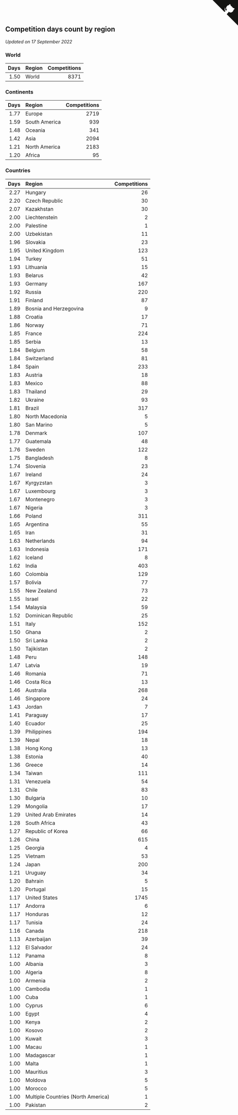 ## Competition days count by region

*Updated on 17 September 2022*


### World

| Days | Region | Competitions |
| ---: | :--- | ---: |
| 1.50 | World | 8371 |

### Continents

| Days | Region | Competitions |
| ---: | :--- | ---: |
| 1.77 | Europe | 2719 |
| 1.59 | South America | 939 |
| 1.48 | Oceania | 341 |
| 1.42 | Asia | 2094 |
| 1.21 | North America | 2183 |
| 1.20 | Africa | 95 |

### Countries

| Days | Region | Competitions |
| ---: | :--- | ---: |
| 2.27 | Hungary | 26 |
| 2.20 | Czech Republic | 30 |
| 2.07 | Kazakhstan | 30 |
| 2.00 | Liechtenstein | 2 |
| 2.00 | Palestine | 1 |
| 2.00 | Uzbekistan | 11 |
| 1.96 | Slovakia | 23 |
| 1.95 | United Kingdom | 123 |
| 1.94 | Turkey | 51 |
| 1.93 | Lithuania | 15 |
| 1.93 | Belarus | 42 |
| 1.93 | Germany | 167 |
| 1.92 | Russia | 220 |
| 1.91 | Finland | 87 |
| 1.89 | Bosnia and Herzegovina | 9 |
| 1.88 | Croatia | 17 |
| 1.86 | Norway | 71 |
| 1.85 | France | 224 |
| 1.85 | Serbia | 13 |
| 1.84 | Belgium | 58 |
| 1.84 | Switzerland | 81 |
| 1.84 | Spain | 233 |
| 1.83 | Austria | 18 |
| 1.83 | Mexico | 88 |
| 1.83 | Thailand | 29 |
| 1.82 | Ukraine | 93 |
| 1.81 | Brazil | 317 |
| 1.80 | North Macedonia | 5 |
| 1.80 | San Marino | 5 |
| 1.78 | Denmark | 107 |
| 1.77 | Guatemala | 48 |
| 1.76 | Sweden | 122 |
| 1.75 | Bangladesh | 8 |
| 1.74 | Slovenia | 23 |
| 1.67 | Ireland | 24 |
| 1.67 | Kyrgyzstan | 3 |
| 1.67 | Luxembourg | 3 |
| 1.67 | Montenegro | 3 |
| 1.67 | Nigeria | 3 |
| 1.66 | Poland | 311 |
| 1.65 | Argentina | 55 |
| 1.65 | Iran | 31 |
| 1.63 | Netherlands | 94 |
| 1.63 | Indonesia | 171 |
| 1.62 | Iceland | 8 |
| 1.62 | India | 403 |
| 1.60 | Colombia | 129 |
| 1.57 | Bolivia | 77 |
| 1.55 | New Zealand | 73 |
| 1.55 | Israel | 22 |
| 1.54 | Malaysia | 59 |
| 1.52 | Dominican Republic | 25 |
| 1.51 | Italy | 152 |
| 1.50 | Ghana | 2 |
| 1.50 | Sri Lanka | 2 |
| 1.50 | Tajikistan | 2 |
| 1.48 | Peru | 148 |
| 1.47 | Latvia | 19 |
| 1.46 | Romania | 71 |
| 1.46 | Costa Rica | 13 |
| 1.46 | Australia | 268 |
| 1.46 | Singapore | 24 |
| 1.43 | Jordan | 7 |
| 1.41 | Paraguay | 17 |
| 1.40 | Ecuador | 25 |
| 1.39 | Philippines | 194 |
| 1.39 | Nepal | 18 |
| 1.38 | Hong Kong | 13 |
| 1.38 | Estonia | 40 |
| 1.36 | Greece | 14 |
| 1.34 | Taiwan | 111 |
| 1.31 | Venezuela | 54 |
| 1.31 | Chile | 83 |
| 1.30 | Bulgaria | 10 |
| 1.29 | Mongolia | 17 |
| 1.29 | United Arab Emirates | 14 |
| 1.28 | South Africa | 43 |
| 1.27 | Republic of Korea | 66 |
| 1.26 | China | 615 |
| 1.25 | Georgia | 4 |
| 1.25 | Vietnam | 53 |
| 1.24 | Japan | 200 |
| 1.21 | Uruguay | 34 |
| 1.20 | Bahrain | 5 |
| 1.20 | Portugal | 15 |
| 1.17 | United States | 1745 |
| 1.17 | Andorra | 6 |
| 1.17 | Honduras | 12 |
| 1.17 | Tunisia | 24 |
| 1.16 | Canada | 218 |
| 1.13 | Azerbaijan | 39 |
| 1.12 | El Salvador | 24 |
| 1.12 | Panama | 8 |
| 1.00 | Albania | 3 |
| 1.00 | Algeria | 8 |
| 1.00 | Armenia | 2 |
| 1.00 | Cambodia | 1 |
| 1.00 | Cuba | 1 |
| 1.00 | Cyprus | 6 |
| 1.00 | Egypt | 4 |
| 1.00 | Kenya | 2 |
| 1.00 | Kosovo | 2 |
| 1.00 | Kuwait | 3 |
| 1.00 | Macau | 1 |
| 1.00 | Madagascar | 1 |
| 1.00 | Malta | 1 |
| 1.00 | Mauritius | 3 |
| 1.00 | Moldova | 5 |
| 1.00 | Morocco | 5 |
| 1.00 | Multiple Countries (North America) | 1 |
| 1.00 | Pakistan | 2 |


<a href="https://github.com/JustinTimeCuber/wca_statistics" class="github-corner" aria-label="View source on Github"><svg width="80" height="80" viewBox="0 0 250 250" style="fill:#151513; color:#fff; position: absolute; top: 0; border: 0; right: 0;" aria-hidden="true"><path d="M0,0 L115,115 L130,115 L142,142 L250,250 L250,0 Z"></path><path d="M128.3,109.0 C113.8,99.7 119.0,89.6 119.0,89.6 C122.0,82.7 120.5,78.6 120.5,78.6 C119.2,72.0 123.4,76.3 123.4,76.3 C127.3,80.9 125.5,87.3 125.5,87.3 C122.9,97.6 130.6,101.9 134.4,103.2" fill="currentColor" style="transform-origin: 130px 106px;" class="octo-arm"></path><path d="M115.0,115.0 C114.9,115.1 118.7,116.5 119.8,115.4 L133.7,101.6 C136.9,99.2 139.9,98.4 142.2,98.6 C133.8,88.0 127.5,74.4 143.8,58.0 C148.5,53.4 154.0,51.2 159.7,51.0 C160.3,49.4 163.2,43.6 171.4,40.1 C171.4,40.1 176.1,42.5 178.8,56.2 C183.1,58.6 187.2,61.8 190.9,65.4 C194.5,69.0 197.7,73.2 200.1,77.6 C213.8,80.2 216.3,84.9 216.3,84.9 C212.7,93.1 206.9,96.0 205.4,96.6 C205.1,102.4 203.0,107.8 198.3,112.5 C181.9,128.9 168.3,122.5 157.7,114.1 C157.9,116.9 156.7,120.9 152.7,124.9 L141.0,136.5 C139.8,137.7 141.6,141.9 141.8,141.8 Z" fill="currentColor" class="octo-body"></path></svg></a><style>.github-corner:hover .octo-arm{animation:octocat-wave 560ms ease-in-out}@keyframes octocat-wave{0%,100%{transform:rotate(0)}20%,60%{transform:rotate(-25deg)}40%,80%{transform:rotate(10deg)}}@media (max-width:500px){.github-corner:hover .octo-arm{animation:none}.github-corner .octo-arm{animation:octocat-wave 560ms ease-in-out}}</style>
